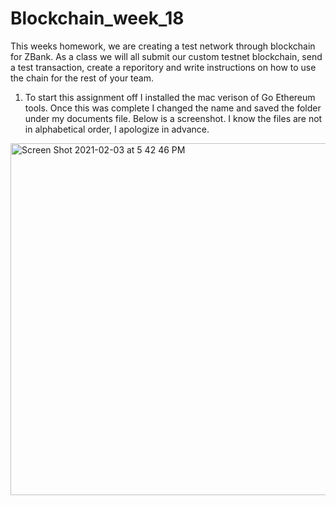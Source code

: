 # Blockchain_week_18
This weeks homework, we are creating a test network through blockchain for ZBank. As a class we will all submit our custom testnet blockchain, send a test transaction, create a reporitory and write instructions on how to use the chain for the rest of your team. 

1. To start this assignment off I installed the mac verison of Go Ethereum tools. Once this was complete I changed the name and saved the folder under my documents file. Below is a screenshot. I know the files are not in alphabetical order, I apologize in advance. 
<img width="563" alt="Screen Shot 2021-02-03 at 5 42 46 PM" src="https://user-images.githubusercontent.com/70147930/106819953-8f224b80-6648-11eb-9dbc-a63ca3d41346.png">

